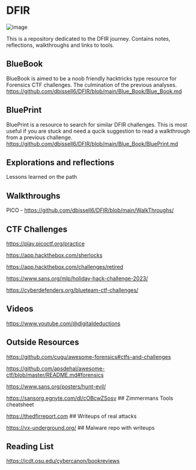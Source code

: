 # DFIR

![image](https://github.com/dbissell6/DFIR/assets/50979196/3123b46e-44c6-4ab0-9c51-292915a8994d)


This is a repository dedicated to the DFIR journey. Contains notes, reflections, walkthroughs and links to tools.

## BlueBook

BlueBook is aimed to be a noob friendly hacktricks type resource for Forensics CTF challenges. The culmination of the previous analyses.
https://github.com/dbissell6/DFIR/blob/main/Blue_Book/Blue_Book.md

## BluePrint

BluePrint is a resource to search for similar DFIR challenges. This is most useful if you are stuck and need a qucik suggestion to read a walkthrough from a previous challenge. https://github.com/dbissell6/DFIR/blob/main/Blue_Book/BluePrint.md

## Explorations and reflections

Lessons learned on the path

## Walkthroughs

PICO - https://github.com/dbissell6/DFIR/blob/main/WalkThroughs/

## CTF Challenges

https://play.picoctf.org/practice

https://app.hackthebox.com/sherlocks

https://app.hackthebox.com/challenges/retired

https://www.sans.org/mlp/holiday-hack-challenge-2023/

https://cyberdefenders.org/blueteam-ctf-challenges/


## Videos
https://www.youtube.com/@digitaldeductions


## Outside Resources
https://github.com/cugu/awesome-forensics#ctfs-and-challenges  

https://github.com/apsdehal/awesome-ctf/blob/master/README.md#forensics

https://www.sans.org/posters/hunt-evil/   

https://sansorg.egnyte.com/dl/cOBcwZSosv  ## Zimmermans Tools cheatsheet

https://thedfirreport.com  ## Writeups of real attacks

https://vx-underground.org/ ## Malware repo with writeups


## Reading List

https://icdt.osu.edu/cybercanon/bookreviews
